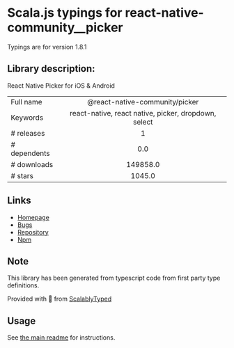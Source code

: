 
# Scala.js typings for react-native-community__picker

Typings are for version 1.8.1

## Library description:
React Native Picker for iOS & Android

|                    |                 |
| ------------------ | :-------------: |
| Full name          | @react-native-community/picker |
| Keywords           | react-native, react native, picker, dropdown, select |
| # releases         | 1 |
| # dependents       | 0.0 |
| # downloads        | 149858.0 |
| # stars            | 1045.0 |

## Links
- [Homepage](https://github.com/react-native-community/react-native-picker#readme)
- [Bugs](https://github.com/react-native-community/react-native-picker/issues)
- [Repository](https://github.com/react-native-community/react-native-picker)
- [Npm](https://www.npmjs.com/package/%40react-native-community%2Fpicker)
    


## Note
This library has been generated from typescript code from first party type definitions.

Provided with :purple_heart: from [ScalablyTyped](https://github.com/oyvindberg/ScalablyTyped)

## Usage
See [the main readme](../../readme.md) for instructions.



